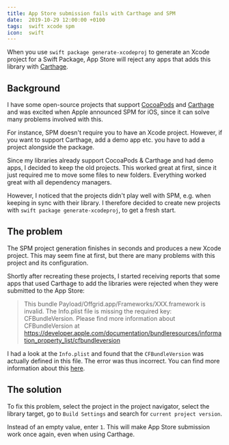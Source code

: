 ```yaml
---
title: App Store submission fails with Carthage and SPM
date:  2019-10-29 12:00:00 +0100
tags:  swift xcode spm
icon:  swift
---
```


When you use `swift package generate-xcodeproj` to generate an Xcode project for a Swift Package, App Store will reject any apps that adds this library with [Carthage][Carthage].


## Background

I have some open-source projects that support [CocoaPods][CocoaPods] and [Carthage][Carthage] and was excited when Apple announced SPM for iOS, since it can solve many problems involved with this.

For instance, SPM doesn't require you to have an Xcode project. However, if you want to support Carthage, add a demo app etc. you have to add a project alongside the package.

Since my libraries already support CocoaPods & Carthage and had demo apps, I decided to keep the old projects. This worked great at first, since it just required me to move some files to new folders. Everything worked great with all dependency managers.

However, I noticed that the projects didn't play well with SPM, e.g. when keeping in sync with their library. I therefore decided to create new projects with `swift package generate-xcodeproj`, to get a fresh start.


## The problem

The SPM project generation finishes in seconds and produces a new Xcode project. This may seem fine at first, but there are many problems with this project and its configuration.

Shortly after recreating these projects, I started receiving reports that some apps that used Carthage to add the libraries were rejected when they were submitted to the App Store:

> This bundle Payload/Offgrid.app/Frameworks/XXX.framework is invalid. The Info.plist file is missing the required key: CFBundleVersion. Please find more information about CFBundleVersion at https://developer.apple.com/documentation/bundleresources/information_property_list/cfbundleversion

I had a look at the `Info.plist` and found that the `CFBundleVersion` was actually defined in this file. The error was thus incorrect. You can find more information about this [here][Discussion].


## The solution

To fix this problem, select the project in the project navigator, select the library target, go to `Build Settings` and search for `current project version`. 

Instead of an empty value, enter `1`. This will make App Store submission work once again, even when using Carthage.


[Carthage]: https://github.com/Carthage
[CocoaPods]: http://cocoapods.org

[Discussion]: https://github.com/danielsaidi/Sheeeeeeeeet/issues/116